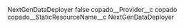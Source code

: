 <?xml version="1.0" encoding="UTF-8"?>
<CustomMetadata xmlns="http://soap.sforce.com/2006/04/metadata" xmlns:xsi="http://www.w3.org/2001/XMLSchema-instance" xmlns:xsd="http://www.w3.org/2001/XMLSchema">
    <label>NextGenDataDeployer</label>
    <protected>false</protected>
    <values>
        <field>copado__Provider__c</field>
        <value xsi:type="xsd:string">copado</value>
    </values>
    <values>
        <field>copado__StaticResourceName__c</field>
        <value xsi:type="xsd:string">NextGenDataDeployer</value>
    </values>
</CustomMetadata>
